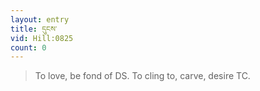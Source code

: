 ```yaml
---
layout: entry
title: དུངས་
vid: Hill:0825
count: 0
---
```

> To love, be fond of DS\. To cling to, carve, desire TC\.


